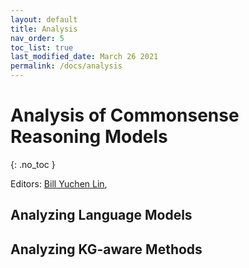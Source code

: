 ```yaml
---
layout: default
title: Analysis
nav_order: 5
toc_list: true
last_modified_date: March 26 2021
permalink: /docs/analysis
---
```


# Analysis of Commonsense Reasoning Models
{: .no_toc }

Editors: [Bill Yuchen Lin](https://yuchenlin.xyz/), 

## Analyzing Language Models 

## Analyzing KG-aware Methods







